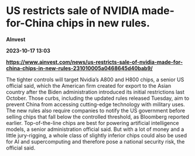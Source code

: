 # US restricts sale of NVIDIA made-for-China chips in new rules.
**AInvest**

**2023-10-17 13:03**

**https://www.ainvest.com/news/us-restricts-sale-of-nvidia-made-for-china-chips-in-new-rules-231010005a0468645d40bab9/**

The tighter controls will target Nvidia’s A800 and H800 chips, a senior US official said, which the American firm created for export to the Asian country after the Biden administration introduced its initial restrictions last October. Those curbs, including the updated rules released Tuesday, aim to prevent China from accessing cutting-edge technology with military uses.  
The new rules also require companies to notify the US government before selling chips that fall below the controlled threshold, as Bloomberg reported earlier. Top-of-the-line chips are best for powering artificial intelligence models, a senior administration official said. But with a lot of money and a little jury-rigging, a whole class of slightly inferior chips could also be used for AI and supercomputing and therefore pose a national security risk, the official said.